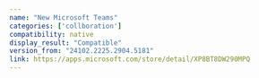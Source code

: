 ```yaml
---
name: "New Microsoft Teams"
categories: ['collboration']
compatibility: native
display_result: "Compatible"
version_from: "24102.2225.2904.5181"
link: https://apps.microsoft.com/store/detail/XP8BT8DW290MPQ
---
```

